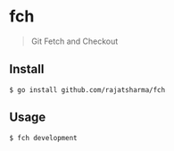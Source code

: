 # fch

> Git Fetch and Checkout

## Install

```shell
$ go install github.com/rajatsharma/fch
```

## Usage

```shell
$ fch development
```
